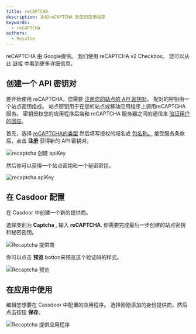 ```yaml
---
title: reCAPTCHA
description: 添加reCAPTCHA 到您的应用程序
keywords:
  - reCAPTCHA
authors:
  - Resulte
---
```


reCAPTCHA 由 Google提供。 我们使用 reCAPTCHA v2 Checkbox。 您可以从此 [链接](https://developers.google.com/recaptcha) 中看到更多详细信息。

## 创建一个 API 密钥对

要开始使用 reCAPTCHA，您需要 [注册您的站点的 API 密钥对](http://www.google.com/recaptcha/admin)。 配对的密钥由一个站点密钥组成。 站点密钥用于在您的站点或移动应用程序上调用reCAPTCHA服务。 密钥授权您的应用程序后端和 reCAPTCHA 服务器之间的通信来 [验证用户的回应](https://developers.google.com/recaptcha/docs/verify)。

首先，选择 [ reCAPTCHA的类型](https://developers.google.com/recaptcha/docs/versions) 然后填写授权的域名或 [包名称。](https://developer.android.com/guide/topics/manifest/manifest-element.html#package) 接受服务条款后，点击 **注册** 获得新的 API 密钥对。

![recaptcha 创建 apiKey](/img/providers/captcha/recaptcha_create_apiKey.png)

然后你可以获得一个站点密钥和一个秘密密钥。

![recaptcha apiKey](/img/providers/captcha/recaptcha_apikey.png)

## 在 Casdoor 配置

在 Casdoor 中创建一个新的提供商。

选择类别为  **Captcha** , 输入  **reCAPTCHA**. 你需要完成最后一步创建的站点密钥和秘密密钥。

![Recaptcha 提供商](/img/providers/captcha/recaptcha_provider.png)

你可以点击 **预览** botton来预览这个验证码的样式。

![Recaptcha 预览](/img/providers/captcha/recaptcha_preview.png)

## 在应用中使用

编辑您想要在 Cassdoor 中配置的应用程序。 选择刚刚添加的身份提供商，然后点击按钮 **保存**。

![Recaptcha 提供应用程序](/img/providers/captcha/recaptcha_provider_app.png)

